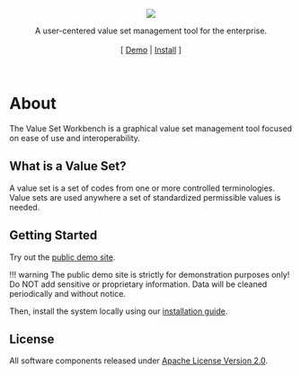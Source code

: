 <p align="center">
  <a href="https://v4-alpha.getbootstrap.com">
    <img src="https://avatars2.githubusercontent.com/u/20927583?v=3&s=300">
  </a>
  <p align="center">
    A user-centered value set management tool for the enterprise.
    <br>
    <br>
    [&nbsp;<a href="https://valuesetworkbench.mayo.edu">Demo</a>
    |
    <a href="installation">Install</a>
    <!--
    |
    <a href="..">Community</a>&nbsp;-->]
  </p>
</p>

<br>

# About
The Value Set Workbench is a graphical value set management tool focused on ease of use and interoperability.

## What is a Value Set?
A value set is a set of codes from one or more controlled terminologies. Value sets are used anywhere a set of standardized permissible values is needed.

## Getting Started
Try out the [public demo site](https://valuesetworkbench.mayo.edu).

!!! warning
    The public demo site is strictly for demonstration purposes only! Do NOT add sensitive or proprietary information. Data will be cleaned periodically and without notice.

Then, install the system locally using our [installation guide](installation).

## License
All software components released under [Apache License Version 2.0](license.txt).